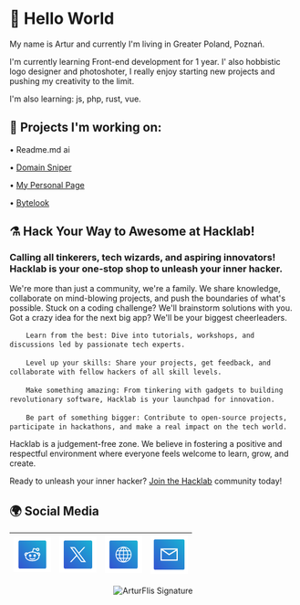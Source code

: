 # 👋 Hello World

My name is Artur and currently I'm living in Greater Poland, Poznań. 

I'm currently learning Front-end development for 1 year. I' also hobbistic logo designer and photoshoter, I really enjoy starting new projects and pushing my creativity to the limit. 

I'm also learning: js, php, rust, vue.


## 🔨 Projects I'm working on:

• Readme.md ai 

• [Domain Sniper](http://sniper.ovh/)

• [My Personal Page](https://bluee.dev)

• [Bytelook](https://github.com/Panonim/bytelook)

## ⚗ Hack Your Way to Awesome at Hacklab!

### Calling all tinkerers, tech wizards, and aspiring innovators!  Hacklab is your one-stop shop to unleash your inner hacker.

We're more than just a community, we're a family. We share knowledge, collaborate on mind-blowing projects, and push the boundaries of what's possible.  Stuck on a coding challenge? We'll brainstorm solutions with you.  Got a crazy idea for the next big app? We'll be your biggest cheerleaders.
``````
    Learn from the best: Dive into tutorials, workshops, and discussions led by passionate tech experts.
    
    Level up your skills: Share your projects, get feedback, and collaborate with fellow hackers of all skill levels.
    
    Make something amazing: From tinkering with gadgets to building revolutionary software, Hacklab is your launchpad for innovation.
    
    Be part of something bigger: Contribute to open-source projects, participate in hackathons, and make a real impact on the tech world.
``````
Hacklab is a judgement-free zone. We believe in fostering a positive and respectful environment where everyone feels welcome to learn, grow, and create.

Ready to unleash your inner hacker? [Join the Hacklab](https://www.reddit.com/r/hacklab/) community today!

## 🌍 Social Media


| [<img src="https://raw.githubusercontent.com/Panonim/Panonim/main/Reddit.svg" alt="Reddit" width="66">](https://www.reddit.com/user/arturcodes/) | [<img src="https://raw.githubusercontent.com/Panonim/Panonim/main/X.svg" alt="X" width="66">](https://twitter.com/artur4social)   | [<img src="https://raw.githubusercontent.com/Panonim/Panonim/main/Website.svg" alt="Website" width="66"> ](https://bluee.dev/) | [<img src="https://raw.githubusercontent.com/Panonim/Panonim/main/Mail.svg" alt="Mail" width="66">](https://mail.google.com/mail/u/0/?fs=1&to=office@bluee.dev&tf=cm) |
| :---:   | :---: | :---: | :---:|
<div align="center"><img src="https://bluee.dev/assets/ArturFlis.svg" height=150px width=250px alt="ArturFlis Signature"/></div>
